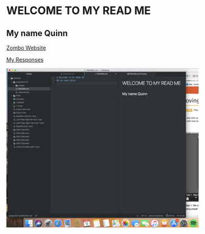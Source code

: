 # WELCOME TO MY READ ME
## My name Quinn

[Zombo Website](https://http://zombo.com/)

[My Responses](./responses.txt)

![My Screenshot](./images/screenshot.PNG)
